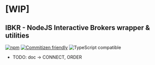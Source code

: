 # [WIP] 

## IBKR - NodeJS Interactive Brokers wrapper & utilities

[![npm](https://img.shields.io/npm/dt/@stoqey/ibkr.svg)](http://www.npmtrends.com/@stoqey/ibkr)
[![Commitizen friendly](https://img.shields.io/badge/commitizen-friendly-brightgreen.svg)](http://commitizen.github.io/cz-cli/)
![TypeScript compatible](https://img.shields.io/badge/typescript-compatible-brightgreen.svg)


- TODO: doc -> CONNECT, ORDER

